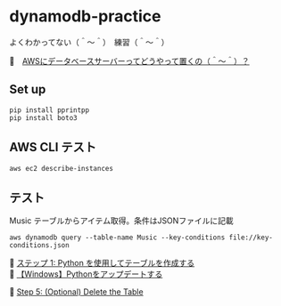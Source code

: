# dynamodb-practice

よくわかってない（＾～＾）　練習（＾～＾）

📖　[AWSにデータベースサーバーってどうやって置くの（＾～＾）？](https://crieit.net/drafts/61890804402ea)  

## Set up

```shell
pip install pprintpp
pip install boto3
```

## AWS CLI テスト

```shell
aws ec2 describe-instances
```

## テスト

Music テーブルからアイテム取得。条件はJSONファイルに記載

```shell
aws dynamodb query --table-name Music --key-conditions file://key-conditions.json
```

📖 [ステップ 1: Python を使用してテーブルを作成する](https://docs.aws.amazon.com/ja_jp/amazondynamodb/latest/developerguide/GettingStarted.Python.01.html)  
📖 [【Windows】Pythonをアップデートする](https://www.suzu6.net/posts/224-python-windows-update/)  

📖 [Step 5: (Optional) Delete the Table](https://docs.aws.amazon.com/amazondynamodb/latest/developerguide/GettingStarted.Python.05.html)  
